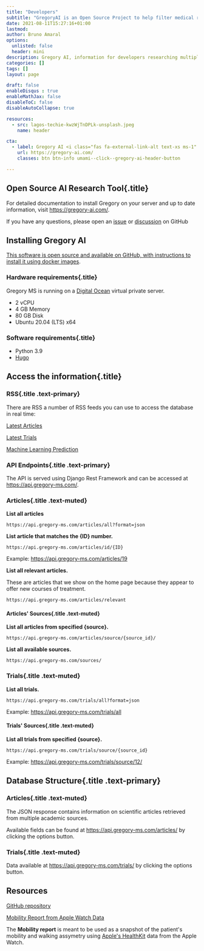 ```yaml
---
title: "Developers"
subtitle: "GregoryAI is an Open Source Project to help filter medical research"
date: 2021-08-11T15:27:16+01:00
lastmod: 
author: Bruno Amaral
options:
  unlisted: false
  header: mini
description: Gregory AI, information for developers researching multiple sclerosis and other diseases
categories: []
tags: []
layout: page

draft: false
enableDisqus : true
enableMathJax: false
disableToC: false
disableAutoCollapse: true

resources:
  - src: lagos-techie-kwzWjTnDPLk-unsplash.jpeg
    name: header

cta:
  - label: Gregory AI <i class="fas fa-external-link-alt text-xs ms-1" aria-hidden="true"></i>
    url: https://gregory-ai.com/
    classes: btn btn-info umami--click--gregory-ai-header-button

---
```


<div class="col-md-6 mx-auto">

## Open Source AI Research Tool{.title}

For detailed documentation to install Gregory on your server and up to date information, visit https://gregory-ai.com/.

If you have any questions, please open an [issue](https://github.com/brunoamaral/gregory/issues) or [discussion](https://github.com/brunoamaral/gregory/discussions) on GitHub

## Installing Gregory AI

[This software is open source and available on GitHub, with instructions to install it using docker images](https://github.com/brunoamaral/gregory#install).

### Hardware requirements{.title}

Gregory MS is running on a [Digital Ocean](https://digitalocean.com) virtual private server.

- 2 vCPU
- 4 GB Memory
- 80 GB Disk
- Ubuntu 20.04 (LTS) x64

### Software requirements{.title}

- Python 3.9
- [Hugo](https://gohugo.io/)


## Access the information{.title}

### RSS{.title .text-primary}

There are RSS a number of RSS feeds you can use to access the database in real time:

<a class="btn btn-outline-primary" href="https://api.gregory-ms.com/feed/latest/articles/" data-umami-event="click--developers-rss-latest-articles"><i class="fas fa-rss"></i> Latest Articles</a>

<a class="btn btn-outline-primary" data-umami-event="click--developers-rss-latest-trials" href="https://api.gregory-ms.com/feed/latest/trials/"><i class="fas fa-rss"></i> Latest Trials</a>

<a class="btn btn-outline-primary" data-umami-event="click--developers-rss-ml-prediction" href="https://api.gregory-ms.com/feed/machine-learning/"><i class="fas fa-rss"></i> Machine Learning Prediction</a>

### API Endpoints{.title .text-primary}

The API is served using Django Rest Framework and can be accessed at <https://api.gregory-ms.com/>. 

### Articles{.title .text-muted}

**List all articles**

`https://api.gregory-ms.com/articles/all?format=json`

**List article that matches the {ID} number.**    

`https://api.gregory-ms.com/articles/id/{ID}`

Example: <a data-umami-event="click--developers-api-latest-trials-example" href="https://api.gregory-ms.com/articles/19">https://api.gregory-ms.com/articles/19</a>


**List all relevant articles.**

These are articles that we show on the home page because they appear to offer new courses of treatment.

`https://api.gregory-ms.com/articles/relevant`

#### Articles' Sources{.title .text-muted}

**List all articles from specified {source}.**

`https://api.gregory-ms.com/articles/source/{source_id}/`


**List all available sources.**

`https://api.gregory-ms.com/sources/`

### Trials{.title .text-muted}

**List all trials.**    

`https://api.gregory-ms.com/trials/all?format=json`

Example: <a href="https://api.gregory-ms.com/trials/all">https://api.gregory-ms.com/trials/all</a>

#### Trials' Sources{.title .text-muted}

**List all trials from specified {source}.**    

`https://api.gregory-ms.com/trials/source/{source_id}`

Example: <a data-umami-event="click--developers-api-all-trials-by-source-example" href="https://api.gregory-ms.com/trials/source/12/">https://api.gregory-ms.com/trials/source/12/</a>

## Database Structure{.title .text-primary}

### Articles{.title .text-muted}

The JSON response contains information on scientific articles retrieved from multiple academic sources.

Available fields can be found at https://api.gregory-ms.com/articles/ by clicking the options button.


### Trials{.title .text-muted}

Data available at https://api.gregory-ms.com/trials/ by clicking the options button.

## Resources

[GitHub repository](https://github.com/brunoamaral/gregory)

[Mobility Report from Apple Watch Data](https://github.com/brunoamaral/mobility-report)

The **Mobility report** is meant to be used as a snapshot of the patient's mobility and walking assymetry using [Apple's HealthKit](https://developer.apple.com/documentation/healthkit) data from the Apple Watch.

</div>